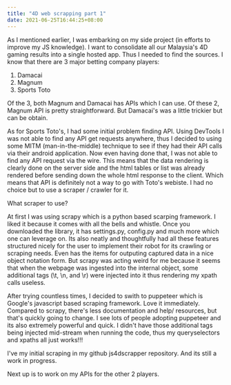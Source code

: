 ```yaml
---
title: "4D web scrapping part 1"
date: 2021-06-25T16:44:25+08:00
---
```


As I mentioned earlier, I was embarking on my side project (in efforts to improve my JS knowledge). I want to consolidate all our Malaysia's 4D gaming results into a single hosted app. Thus I needed to find the sources. I know that there are 3 major betting company players:

1. Damacai
2. Magnum
3. Sports Toto

Of the 3, both Magnum and Damacai has APIs which I can use. Of these 2, Magnum API is pretty straightforward. But Damacai's was a little trickier but can be obtain.

As for Sports Toto's, I had some initial problem finding API. Using DevTools I was not able to find any API get requests anywhere, thus I decided to using some MITM (man-in-the-middle) technique to see if they had their API calls via their android application. Now even having done that, I was not able to find any API request via the wire. This means that the data rendering is clearly done on the server side and the html tables or list was already rendered before sending down the whole html response to the client. Which means that API is definitely not a way to go with Toto's webiste. I had no choice but to use a scraper / crawler for it.

What scraper to use?

At first I was using scrapy which is a python based scarping framework. I liked it because it comes with all the bells and whistle. Once you downloaded the library, it has settings.py, config.py and much more which one can leverage on. Its also neatly and thoughtfully had all these features structured nicely for the user to implement their robot for its crawling or scraping needs. Even has the items for outputing captured data in a nice object notation form. But scrapy was acting weird for me because it seems that when the webpage was ingested into the internal object, some additional tags (\\t, \\n, and \\r) were injected into it thus rendering my xpath calls useless.

After trying countless times, I decided to swith to puppeteer which is Google's javascript based scraping framework. Love it immediately. Compared to scrapy, there's less documentation and help/ resources, but that's quickly going to change. I see lots of people adopting puppeteer and its also extremely powerful and quick. I didn't have those additional tags being injected mid-stream when running the code, thus my queryselectors and xpaths all just works!!!

I've my initial scraping in my github js4dscrapper repository. And its still a work in progress.

Next up is to work on my APIs for the other 2 players.
